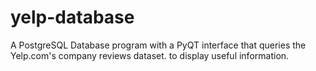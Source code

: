 # yelp-database
A PostgreSQL Database program with a PyQT interface that queries the Yelp.com's company reviews dataset. to display useful information.

